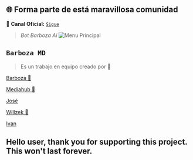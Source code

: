 ## 🌐 **Forma parte de está maravillosa comunidad** 

💬 **Canal Oficial:** [`Sigue`](https://whatsapp.com/channel/0029Vaua0ZD3gvWjQaIpSy18)  

> *Bot Barboza Ai*
![Menu Principal](https://qu.ax/Mvhfa.jpg)

## **`Barboza MD`**
> Es un trabajo en equipo creado por 💫

[Barboza 🚀](https://Wa.me/584146277368)


[Mediahub 👑](https://Wa.me/51935848195)


[José](https://Wa.me/584245610338)


[Willzek 🎩](https://Wa.me/50557865603)


[Ivan](https://Wa.me/59169739411)

## **Hello user, thank you for supporting this project. This won't last forever.**
